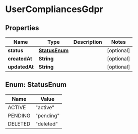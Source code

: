 # UserCompliancesGdpr

## Properties
Name | Type | Description | Notes
------------ | ------------- | ------------- | -------------
**status** | [**StatusEnum**](#StatusEnum) |  |  [optional]
**createdAt** | **String** |  |  [optional]
**updatedAt** | **String** |  |  [optional]

<a name="StatusEnum"></a>
## Enum: StatusEnum
Name | Value
---- | -----
ACTIVE | &quot;active&quot;
PENDING | &quot;pending&quot;
DELETED | &quot;deleted&quot;

